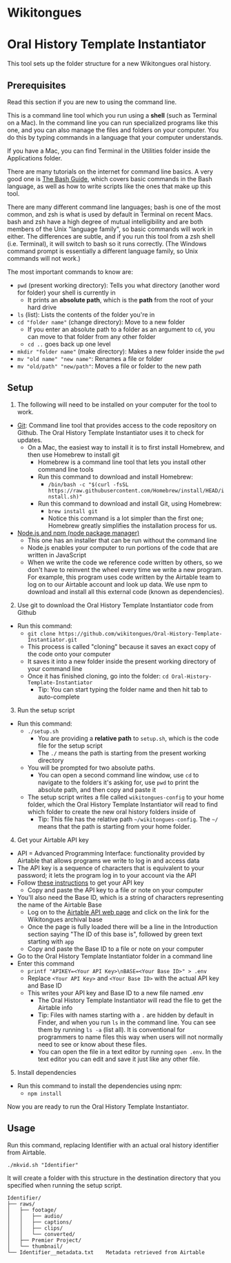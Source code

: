 # Wikitongues
# Oral History Template Instantiator

This tool sets up the folder structure for a new Wikitongues oral history.

## Prerequisites

Read this section if you are new to using the command line.

This is a command line tool which you run using a **shell** (such as Terminal on a Mac). In the command line you can run specialized programs like this one, and you can also manage the files and folders on your computer. You do this by typing commands in a language that your computer understands.

If you have a Mac, you can find Terminal in the Utilities folder inside the Applications folder.

There are many tutorials on the internet for command line basics. A very good one is [The Bash Guide](https://guide.bash.academy/), which covers basic commands in the Bash language, as well as how to write scripts like the ones that make up this tool. 

There are many different command line languages; bash is one of the most common, and zsh is what is used by default in Terminal on recent Macs. bash and zsh have a high degree of mutual intelligibility and are both members of the Unix "language family", so basic commands will work in either. The differences are subtle, and if you run this tool from a zsh shell (i.e. Terminal), it will switch to bash so it runs correctly. (The Windows command prompt is essentially a different language family, so Unix commands will not work.)

The most important commands to know are:

* `pwd` (present working directory): Tells you what directory (another word for folder) your shell is currently in
  * It prints an **absolute path**, which is the **path** from the root of your hard drive
* `ls` (list): Lists the contents of the folder you're in
* `cd "folder name"` (change directory): Move to a new folder
  * If you enter an absolute path to a folder as an argument to `cd`, you can move to that folder from any other folder
  * `cd ..` goes back up one level
* `mkdir "folder name"` (make directory): Makes a new folder inside the `pwd`
* `mv "old name" "new name"`: Renames a file or folder
* `mv "old/path" "new/path"`: Moves a file or folder to the new path

## Setup

1. The following will need to be installed on your computer for the tool to work.

* [Git](https://git-scm.com/book/en/v2/Getting-Started-Installing-Git): Command line tool that provides access to the code repository on Github. The Oral History Template Instantiator uses it to check for updates.
  * On a Mac, the easiest way to install it is to first install Homebrew, and then use Homebrew to install git
    * Homebrew is a command line tool that lets you install other command line tools
    * Run this command to download and install Homebrew:
      * `/bin/bash -c "$(curl -fsSL https://raw.githubusercontent.com/Homebrew/install/HEAD/install.sh)"`
    * Run this command to download and install Git, using Homebrew:
      * `brew install git`
      * Notice this command is a lot simpler than the first one; Homebrew greatly simplifies the installation process for us.
* [Node.js and npm (node package manager)](https://www.npmjs.com/get-npm)
  * This one has an installer that can be run without the command line
  * Node.js enables your computer to run portions of the code that are written in JavaScript
  * When we write the code we reference code written by others, so we don't have to reinvent the wheel every time we write a new program. For example, this program uses code written by the Airtable team to log on to our Airtable account and look up data. We use npm to download and install all this external code (known as dependencies).

2. Use git to download the Oral History Template Instantiator code from Github

* Run this command:
  * `git clone https://github.com/wikitongues/Oral-History-Template-Instantiator.git`
  * This process is called "cloning" because it saves an exact copy of the code onto your computer
  * It saves it into a new folder inside the present working directory of your command line
  * Once it has finished cloning, go into the folder: `cd Oral-History-Template-Instantiator`
    * Tip: You can start typing the folder name and then hit tab to auto-complete

3. Run the setup script

* Run this command:
  * `./setup.sh`
    * You are providing a **relative path** to `setup.sh`, which is the code file for the setup script
    * The `./` means the path is starting from the present working directory
  * You will be prompted for two absolute paths.
    * You can open a second command line window, use `cd` to navigate to the folders it's asking for, use `pwd` to print the absolute path, and then copy and paste it
  * The setup script writes a file called `wikitongues-config` to your home folder, which the Oral History Template Instantiator will read to find which folder to create the new oral history folders inside of
    * Tip: This file has the relative path `~/wikitongues-config`. The `~/` means that the path is starting from your home folder.

4. Get your Airtable API key

* API = Advanced Programming Interface: functionality provided by Airtable that allows programs we write to log in and access data
* The API key is a sequence of characters that is equivalent to your password; it lets the program log in to your account via the API
* Follow [these instructions](https://support.airtable.com/hc/en-us/articles/219046777-How-do-I-get-my-API-key-) to get your API key
  * Copy and paste the API key to a file or note on your computer
* You'll also need the Base ID, which is a string of characters representing the name of the Airtable Base
  * Log on to the [Airtable API web page](https://airtable.com/api) and click on the link for the Wikitongues archival base
  * Once the page is fully loaded there will be a line in the Introduction section saying "The ID of this base is", followed by green text starting with `app`
  * Copy and paste the Base ID to a file or note on your computer
* Go to the Oral History Template Instantiator folder in a command line
* Enter this command
  * `printf "APIKEY=<Your API Key>\nBASE=<Your Base ID>" > .env`
  * Replace `<Your API Key>` and `<Your Base ID>` with the actual API key and Base ID
  * This writes your API key and Base ID to a new file named .env
    * The Oral History Template Instantiator will read the file to get the Airtable info
    * Tip: Files with names starting with a `.` are hidden by default in Finder, and when you run `ls` in the command line. You can see them by running `ls -a` (list all). It is conventional for programmers to name files this way when users will not normally need to see or know about these files.
    * You can open the file in a text editor by running `open .env`. In the text editor you can edit and save it just like any other file.

5. Install dependencies

* Run this command to install the dependencies using npm:
  * `npm install`

Now you are ready to run the Oral History Template Instantiator.

## Usage

Run this command, replacing Identifier with an actual oral history identifier from Airtable.
```
./mkvid.sh "Identifier"
```

It will create a folder with this structure in the destination directory that you specified when running the setup script.
```
Identifier/
├── raws/
│   ├── footage/
│   │   ├── audio/
│   │   ├── captions/
│   │   ├── clips/
│   │   └── converted/
│   ├── Premier Project/
│   └── thumbnail/
└── Identifier__metadata.txt    Metadata retrieved from Airtable
```
